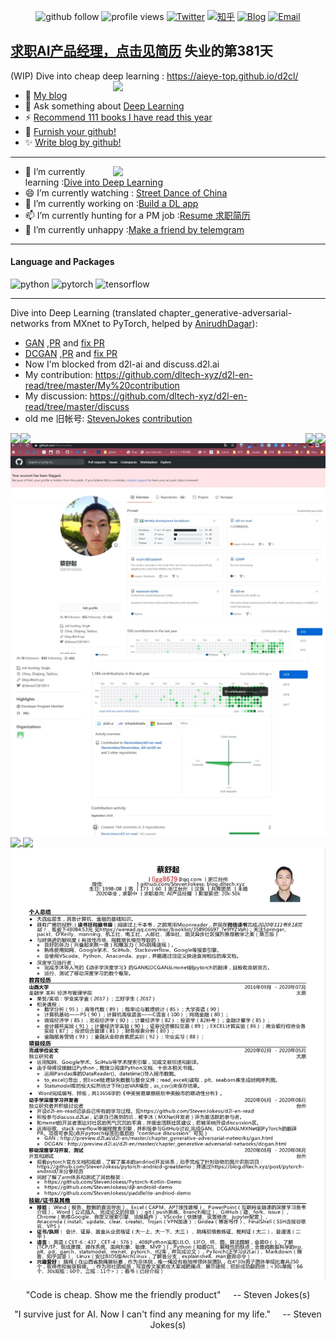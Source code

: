 <!--
**StevenJokes/StevenJokes** is a ✨ _special_ ✨ repository because its `README.md` (this file) appears on your GitHub profile.
### Hi there 👋
Here are some ideas to get you started:

- 🔭 I’m currently working on ...
- 🌱 I’m currently learning ...
- 👯 I’m looking to collaborate on ...
- 🤔 I’m looking for help with ...
- 💬 Ask me about ...
- 📫 How to reach me: ...
- 😄 Pronouns: ...
- ⚡ Fun fact: ...
read:https://github.com/anuraghazra/github-readme-stats to furnish your github!
- 🔭 I’m currently hunting for a product manager, data scientist job :[resume](https://blog.dltech.xyz/post/jian-li/)
<img align="right" src="https://github-readme-stats.vercel.app/api/top-langs/?username=StevenJokes&theme=tokyonight&layout=compact&line_height=27"/>
- 😄 I’m currently watching : [Street Dance of China](https://www.youtube.com/playlist?list=PLl0fCInDL_WHHIaXGAe2U7ryKD_SAkiXU)
- 
summary:https://github.com/Jhingun1/Jhingun1
<details>
<summary>Expand: More About Me(StevenJokes)...</summary>
   </details>
-->

<p align="center"> 
  <img src="https://img.shields.io/github/followers/StevenJokes?label=Followers" width="103px" alt="github follow" />
  <img src="https://komarev.com/ghpvc/?username=StevenJokes" width="129px" alt="profile views" /> 
  <a href="https://twitter.com/Steven72815911"><img src="https://img.shields.io/twitter/follow/Steven72815911?label=Twitter&style=social" width="103px" alt="Twitter"></a>
  <a href="https://www.zhihu.com/people/Steven_Jokes"><img src="https://img.shields.io/badge/知乎--_.svg?style=social&logo=zhihu" width="63px" alt="知乎"></a>
  <a href="https://blog.dltech.xyz/"><img src="https://img.shields.io/badge/blog-simplicity-ffffff.svg?style=social" width="121px" alt="Blog"></a>
  <a href="mailto:llgg8679@qq.com"><img src="https://img.shields.io/badge/email-welcome-ffffff.svg?style=social" width="121px" alt="Email"></a>
 <p align="center"> 

## [求职AI产品经理，点击见简历](https://blog.dltech.xyz/post/jian-li/)  失业的第381天

(WIP) Dive into cheap deep learning : https://aieye-top.github.io/d2cl/
<a href=https://blog.dltech.xyz/>
  <img align="right" src="https://github-readme-stats.vercel.app/api/top-langs/?username=StevenJokess&theme=tokyonight&layout=compact&line_height=27" width="340"/>
</a>

- 🌈 [My blog](https://blog.dltech.xyz/)
- 💬 Ask something about [Deep Learning](http://discuss.d2l.ai)
- ⚡ [Recommend 111 books I have read this year](https://weread.qq.com/misc/booklist/358906697_7e9fYZVah)
- 🤔 [Furnish your github!](https://github.com/anuraghazra/github-readme-stats)
- ✨ [Write blog by github!](https://github.com/getgridea/gridea)

---


<a href=https://blog.dltech.xyz/>
  <img align="right" src="https://github-readme-stats.vercel.app/api?username=StevenJokess&show_icons=true&theme=tokyonight&include_all_commits=true" width="340" />
</a>

- 🌱 I’m currently learning :[Dive into Deep Learning](http://preview.d2l.ai/d2l-en/master/)
- 😄 I’m currently watching : [Street Dance of China](https://www.youtube.com/watch?v=TDRpPtKkVn8)
- 🔭 I’m currently working on :[Build a DL app](https://www.youtube.com/watch?v=O_2KBhkIvnc)
- 📫 I’m currently hunting for a PM job :[Resume 求职简历](https://blog.dltech.xyz/post/jian-li/) 
- 👋 I’m currently unhappy :[Make a friend by telemgram](https://t.me/StevenJokes)

---

#### Language and Packages
<p>  
   <img src="https://devicons.github.io/devicon/devicon.git/icons/python/python-original.svg" alt="python" width="40" height="40"/>  
   <img src="https://www.vectorlogo.zone/logos/pytorch/pytorch-icon.svg" alt="pytorch" width="40" height="40"/> 
   <img src="https://www.vectorlogo.zone/logos/tensorflow/tensorflow-icon.svg" alt="tensorflow" width="40" height="40"/>
</p>

---

Dive into Deep Learning (translated chapter_generative-adversarial-networks from MXnet to PyTorch, helped by [AnirudhDagar](https://github.com/AnirudhDagar)):
- [GAN](http://preview.d2l.ai/d2l-en/master/chapter_generative-adversarial-networks/gan.html) ,[PR](https://github.com/d2l-ai/d2l-en/pull/1358) and [fix PR](https://github.com/d2l-ai/d2l-en/pull/1400)
- [DCGAN](http://preview.d2l.ai/d2l-en/master/chapter_generative-adversarial-networks/dcgan.html) ,[PR](https://github.com/d2l-ai/d2l-en/pull/1309) and [fix PR](https://github.com/d2l-ai/d2l-en/pull/1422)
- Now I'm blocked from d2l-ai and discuss.d2l.ai
- My contribution: https://github.com/dltech-xyz/d2l-en-read/tree/master/My%20contribution
- My discussion: https://github.com/dltech-xyz/d2l-en-read/tree/master/discuss
- old me 旧帐号: [StevenJokes](https://github.com/StevenJokess/StevenJokess/blob/master/prove.jpg) [contribution](https://github.com/StevenJokess/StevenJokess/blob/master/old%20me.jpg)

<a href=https://github.com/StevenJokess/paddlelite-andriod-demo>
  <img align="left" src="https://github-readme-stats.vercel.app/api/pin?username=StevenJokess&repo=paddlelite-andriod-demo&theme=tokyonight&line_height=13"/>
</a>
<a href=https://github.com/StevenJokess/djl-android-demo>
  <img align="right" src="https://github-readme-stats.vercel.app/api/pin?username=StevenJokess&repo=djl-android-demo&theme=tokyonight&line_height=13"/>
</a>
<a href=https://github.com/StevenJokess/pytorch-andriod-greatdemo>
  <img align="left" src="https://github-readme-stats.vercel.app/api/pin?username=StevenJokess&repo=pytorch-andriod-greatdemo&theme=tokyonight&line_height=13"/>
</a>
<a href=https://github.com/StevenJokess/Pytorch-Kotlin-Demo>
  <img align="right" src="https://github-readme-stats.vercel.app/api/pin?username=StevenJokess&repo=Pytorch-Kotlin-Demo&theme=tokyonight&line_height=13"/>
</a>


<a href=https://github.com/StevenJokess/StevenJokess/blob/master/prove.jpg>
  <img align="center" src="https://github.com/StevenJokess/StevenJokess/blob/master/prove0.jpg"/>
</a>
<a href=https://github.com/StevenJokess/StevenJokess/blob/master/old%20me.jpg>
  <img align="center" src="https://github.com/StevenJokess/StevenJokess/blob/master/old%20me.jpg"/>
</a>
<a href=https://github.com/dltech-xyz/d2l-en-read/blob/master/My%20contribution/Snipaste_2020-09-13_19-03-15.jpg>
  <img align="center" src="https://github.com/dltech-xyz/d2l-en-read/blob/master/My%20contribution/Snipaste_2020-09-13_19-03-15.jpg"/>
</a>
<a href=https://github.com/dltech-xyz/d2l-en-read/blob/master/My%20contribution/Snipaste_2020-09-13_20-09-25.jpg>
  <img align="center" src="https://github.com/dltech-xyz/d2l-en-read/blob/master/My%20contribution/Snipaste_2020-09-13_20-09-25.jpg"/>
</a>
<a href=https://github.com/StevenJokess/StevenJokess/blob/master/resume.jpg>
  <img align="center" src="https://github.com/StevenJokess/StevenJokess/blob/master/resume.jpg"/>
</a>

 
 <p align="center"> "Code is cheap. Show me the friendly product" &nbsp;&nbsp;&nbsp; -- Steven Jokes(s)  </p>
 <p align="center"> "I survive just for AI. Now I can't find any meaning for my life." &nbsp;&nbsp;&nbsp; -- Steven Jokes(s)  </p>
